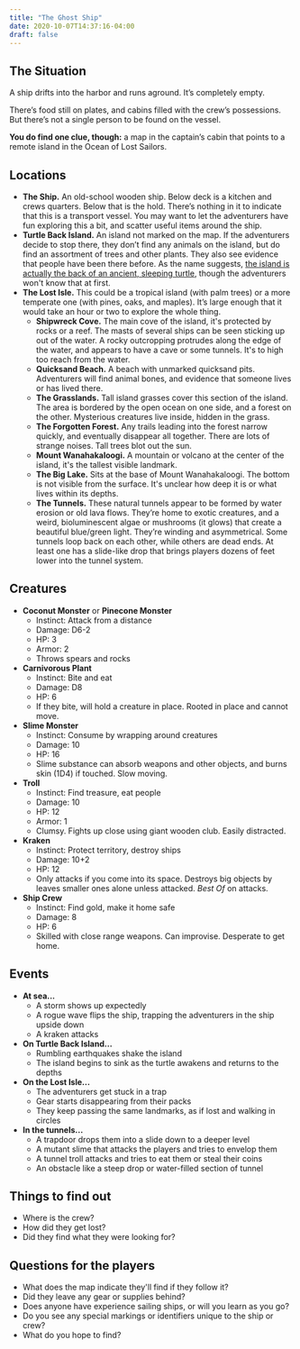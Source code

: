 ```yaml
---
title: "The Ghost Ship"
date: 2020-10-07T14:37:16-04:00
draft: false
---
```


<div data-toc="In This Adventure"></div>

## The Situation

A ship drifts into the harbor and runs aground. It’s completely empty.

There’s food still on plates, and cabins filled with the crew’s possessions. But there’s not a single person to be found on the vessel.

**You do find one clue, though:** a map in the captain’s cabin that points to a remote island in the Ocean of Lost Sailors.


## Locations

- **The Ship.** An old-school wooden ship. Below deck is a kitchen and crews quarters. Below that is the hold. There’s nothing in it to indicate that this is a transport vessel. You may want to let the adventurers have fun exploring this a bit, and scatter useful items around the ship.
- **Turtle Back Island.** An island not marked on the map. If the adventurers decide to stop there, they don’t find any animals on the island, but do find an assortment of trees and other plants. They also see evidence that people have been there before. As the name suggests, [the island is actually the back of an ancient, sleeping turtle](https://en.wikipedia.org/wiki/Aspidochelone), though the adventurers won't know that at first.
- **The Lost Isle.** This could be a tropical island (with palm trees) or a more temperate one (with pines, oaks, and maples). It’s large enough that it would take an hour or two to explore the whole thing.
	+ **Shipwreck Cove.** The main cove of the island, it's protected by rocks or a reef. The masts of several ships can be seen sticking up out of the water. A rocky outcropping protrudes along the edge of the water, and appears to have a cave or some tunnels. It's to high too reach from the water.
	+ **Quicksand Beach.** A beach with unmarked quicksand pits. Adventurers will find animal bones, and evidence that someone lives or has lived there.
	+ **The Grasslands.** Tall island grasses cover this section of the island. The area is bordered by the open ocean on one side, and a forest on the other. Mysterious creatures live inside, hidden in the grass.
	+ **The Forgotten Forest.** Any trails leading into the forest narrow quickly, and eventually disappear all together. There are lots of strange noises. Tall trees blot out the sun.
	+ **Mount Wanahakaloogi.** A mountain or volcano at the center of the island, it's the tallest visible landmark.
	+ **The Big Lake.** Sits at the base of Mount Wanahakaloogi. The bottom is not visible from the surface. It's unclear how deep it is or what lives within its depths.
	+ **The Tunnels.** These natural tunnels appear to be formed by water erosion or old lava flows. They’re home to exotic creatures, and a weird, bioluminescent algae or mushrooms (it glows) that create a beautiful blue/green light. They’re winding and asymmetrical. Some tunnels loop back on each other, while others are dead ends. At least one has a slide-like drop that brings players dozens of feet lower into the tunnel system.


## Creatures

- **Coconut Monster** or **Pinecone Monster**
	+ Instinct: Attack from a distance
	+ Damage: D6-2
	+ HP: 3
	+ Armor: 2
	+ Throws spears and rocks
- **Carnivorous Plant**
	+ Instinct: Bite and eat
	+ Damage: D8
	+ HP: 6
	+ If they bite, will hold a creature in place. Rooted in place and cannot move.
- **Slime Monster**
	+ Instinct: Consume by wrapping around creatures
	+ Damage: 10
	+ HP: 16
	+ Slime substance can absorb weapons and other objects, and burns skin (1D4) if touched. Slow moving.
- **Troll**
	+ Instinct: Find treasure, eat people
	+ Damage: 10
	+ HP: 12
	+ Armor: 1
	+ Clumsy. Fights up close using giant wooden club. Easily distracted.
- **Kraken**
	+ Instinct: Protect territory, destroy ships
	+ Damage: 10+2
	+ HP: 12
	+ Only attacks if you come into its space. Destroys big objects by leaves smaller ones alone unless attacked. *Best Of* on attacks.
- **Ship Crew**
	+ Instinct: Find gold, make it home safe
	+ Damage: 8
	+ HP: 6
	+ Skilled with close range weapons. Can improvise. Desperate to get home.


## Events

- **At sea...**
	+ A storm shows up expectedly
	+ A rogue wave flips the ship, trapping the adventurers in the ship upside down
	+ A kraken attacks
- **On Turtle Back Island...**
	+ Rumbling earthquakes shake the island
	+ The island begins to sink as the turtle awakens and returns to the depths
- **On the Lost Isle...**
	+ The adventurers get stuck in a trap
	+ Gear starts disappearing from their packs
	+ They keep passing the same landmarks, as if lost and walking in circles
- **In the tunnels...**
	+ A trapdoor drops them into a slide down to a deeper level
	+ A mutant slime that attacks the players and tries to envelop them
	+ A tunnel troll attacks and tries to eat them or steal their coins
	+ An obstacle like a steep drop or water-filled section of tunnel


## Things to find out

- Where is the crew?
- How did they get lost?
- Did they find what they were looking for?


## Questions for the players

- What does the map indicate they'll find if they follow it?
- Did they leave any gear or supplies behind?
- Does anyone have experience sailing ships, or will you learn as you go?
- Do you see any special markings or identifiers unique to the ship or crew?
- What do you hope to find?